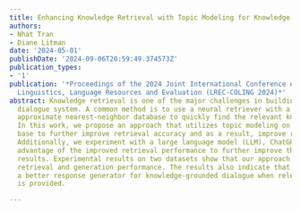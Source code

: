 ```yaml
---
title: Enhancing Knowledge Retrieval with Topic Modeling for Knowledge-Grounded Dialogue
authors:
- Nhat Tran
- Diane Litman
date: '2024-05-01'
publishDate: '2024-09-06T20:59:49.374573Z'
publication_types:
- '1'
publication: '*Proceedings of the 2024 Joint International Conference on Computational
  Linguistics, Language Resources and Evaluation (LREC-COLING 2024)*'
abstract: Knowledge retrieval is one of the major challenges in building a knowledge-grounded
  dialogue system. A common method is to use a neural retriever with a distributed
  approximate nearest-neighbor database to quickly find the relevant knowledge sentences.
  In this work, we propose an approach that utilizes topic modeling on the knowledge
  base to further improve retrieval accuracy and as a result, improve response generation.
  Additionally, we experiment with a large language model (LLM), ChatGPT, to take
  advantage of the improved retrieval performance to further improve the generation
  results. Experimental results on two datasets show that our approach can increase
  retrieval and generation performance. The results also indicate that ChatGPT is
  a better response generator for knowledge-grounded dialogue when relevant knowledge
  is provided.

---
```


